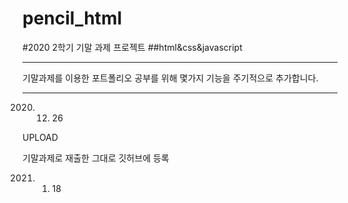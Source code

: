 # pencil_html


#2020 2학기 기말 과제 프로젝트 
##html&css&javascript

------------
기말과제를 이용한 포트폴리오
공부를 위해 몇가지 기능을 주기적으로 추가합니다.

------------

2020. 12. 26 

UPLOAD

기말과제로 재출한 그대로 깃허브에 등록

2021. 01. 18
